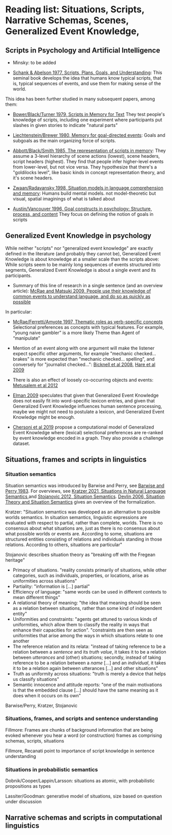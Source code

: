 # Reading list: Situations, Scripts, Narrative Schemas, Scenes, Generalized Event Knowledge, 

## Scripts in Psychology and Artificial Intelligence

* Minsky: to be added

* [Schank & Abelson 1977, Scripts, Plans, Goals, and Understanding](https://www.taylorfrancis.com/books/mono/10.4324/9780203781036/scripts-plans-goals-understanding-roger-schank-robert-abelson): This seminal book develops the idea that humans know typical scripts, that is, typical sequences of events, and use them for making sense of the world. 

This idea has been further studied in many subsequent papers, among them: 

* [Bower/Black/Turner 1979, Scripts in Memory for Text](https://psycnet.apa.org/record/1979-27802-001) 
They test people's knowledge of scripts, including one experiment where participants put slashes in given stories to indicate "natural parts"

* [Liechtenstein/Brewer 1980, Memory for goal-directed events](https://psycnet.apa.org/record/1980-24752-001): Goals and subgoals as the main organizing force of scripts. 

* [Abbott/Black/Smith 1985, The representation of scripts in memory](https://psycnet.apa.org/record/1986-05481-001): They assume a 3-level hierarchy of scene actions (lowest), scene headers, script headers (highest). They find that people infer higher-level events from lower-level, but not vice versa.
They hypothesize that there's a "goldilocks level", like basic kinds in concept representation theory, and it's scene headers. 

* [Zwaan/Radavansky 1998, Situation models in language comprehension and memory](https://psycnet.apa.org/record/1998-00120-003): Humans build mental models. not model-theoretic but visual, spatial
imaginings of what is talked about

* [Austin/Vancouver 1996, Goal constructs in psychology: Structure, process, and content](https://psycnet.apa.org/record/1996-01405-002) They focus on defining the notion of goals in scripts


## Generalized Event Knowledge in psychology

While neither "scripts" nor "generalized event knowledge" are exactly defined in the literature (and probably they cannot be), Generalized Event Knowledge is about knowledge at a smaller scale than the scripts above: While scripts seem to be mainly long sequences of events structured into segments, Generalized Event Knowledge is about a single event and its participants. 

* Summary of this line of research in a single sentence (and an overview article): [McRae and Matsuki 2009, People use their knowledge of common events to understand language, and do so as quickly as possible](https://compass.onlinelibrary.wiley.com/doi/abs/10.1111/j.1749-818X.2009.00174.x)

In particular:

* [McRae/Ferretti/Amyote 1997, Thematic roles as verb-specific concepts](https://www.researchgate.net/profile/Todd-Ferretti/publication/236594987_Thematic_Roles_as_Verb-specific_Concepts/links/0c9605182b658b3a38000000/Thematic-Roles-as-Verb-specific-Concepts.pdf) Selectional preferences as concepts with typical features. For example, “young naive gambler” is a more likely Theme than Agent of “manipulate”

* Mention of an event along with one argument will make the listener expect specific other arguments, for example "mechanic checked... brakes" is more expected than "mechanic checked... spelling", and conversely for "journalist checked...":  [Bicknell et al 2008](http://grammar.ucsd.edu/labs/cpl/papers/bicknell_et_al_2008_cogsci.pdf), [Hare et al 2009](https://www.sciencedirect.com/science/article/abs/pii/S0010027709000389?dgcid=api_sd_search-api-endpoint)

* There is also an effect of loosely co-occurring objects and events: [Metusalem et al 2012](https://www.sciencedirect.com/science/article/abs/pii/S0749596X12000034)

* [Elman 2009](https://onlinelibrary.wiley.com/doi/10.1111/j.1551-6709.2009.01023.x) speculates that given that Generalized Event Knowledge does not easily fit into word-specific lexicon entries, and given that Generalized Event Knowledge influences human sentence processing, maybe we might not need to postulate a lexicon, and Generalized Event Knowledge might be enough.

* [Chersoni et al 2019](https://www.cambridge.org/core/journals/natural-language-engineering/article/abs/structured-distributional-model-of-sentence-meaning-and-processing/B263913EBBE16ECFED1F9439CFF78296) propose a computational model of Generalized Event Knowledge where (lexical) selectional preferences are re-ranked by event knowledge encoded in a graph. They also provide a challenge dataset.


## Situations, frames and scripts in linguistics

### Situation semantics

Situation semantics was introduced by Barwise and Perry, see [Barwise and Perry 1983](https://press.uchicago.edu/ucp/books/book/distributed/S/bo3625416.html).
For overviews, see [Kratzer 2021, Situations in Natural Language Semantics ](https://plato.stanford.edu/entries/situations-semantics/) and [Stojanovic 2012, Situation Semantics](https://hal.science/file/index/docid/629850/filename/situationsemantics.pdf). [Devlin 2006, Situation Theory and Situation Semantics](https://web.stanford.edu/~kdevlin/Papers/HHL_SituationTheory.pdf) gives an overview of the formalization.

Kratzer: "Situation semantics was developed as an alternative to possible worlds semantics. In situation semantics, linguistic expressions are evaluated with respect to partial, rather than complete, worlds. There is no consensus about what situations are, just as there is no consensus about what possible worlds or events are. According to some, situations are structured entities consisting of relations and individuals standing in those relations. According to others, situations are particular"

Stojanovic describes situation theory as "breaking off with the Fregean heritage"

* Primacy of situations. "reality consists primarily of situations, while other categories, such as individuals, properties, or locations, arise as uniformities across situations"
* Partiality: "information is [...] partial"
* Efficiency of language: "same words can be used in different contexts to mean different things"
* A relational theory of meaning: "the idea that meaning should be seen as a relation between situations, rather than some kind of independent entity"
* Uniformities and constraints: "agents get attuned to various kinds of uniformities, which allow them to classify the reality in ways that enhance their capacities for action". "constraints are then seen as uniformities that arise among the ways in which situations relate to one another
* The reference relation and its relata: "instead of taking reference to be a relation between a *sentence* and its *truth value*, it takes it to be a relation between *utterances* and (other) situations; secondly, instead of taking reference to be a relation between a *name* [...] and an *individual*, it takes it to be a relation again between utterances [...] and other situations"
* Truth as uniformity across situations: "truth is merely a device that helps us classify situations"
* Semantic innocence and attitude reports: "one of the main motivations is that the embedded clause [...] should have the same meaning as it does when it occurs on its own"



Barwise/Perry, Kratzer, Stojanovic

### Situations, frames, and scripts and sentence understanding

Fillmore: Frames are chunks of background information that are being evoked whenever you hear a word (or construction)
frames as comprising schemas, scripts, situations

Fillmore, Recanati point to importance of script knowledge in sentence understanding

### Situations in probabilistic semantics

Dobnik/Cooper/Lappin/Larsson: situations as atomic, with probabilistic propositions as types

Lassiter/Goodman: generative model of situations, size based on question under discussion

## Narrative schemas and scripts in computational linguistics
